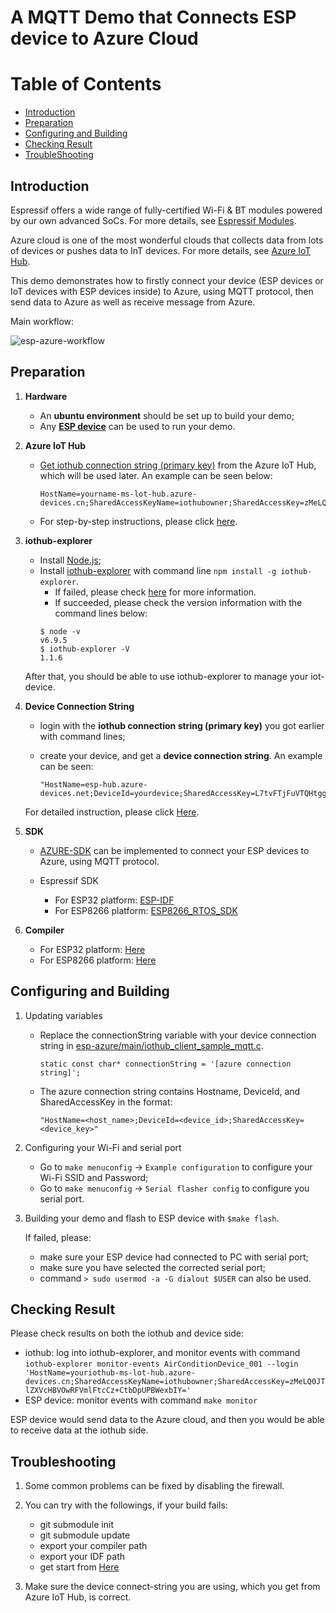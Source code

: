 # A MQTT Demo that Connects ESP device to Azure Cloud 

# Table of Contents

- [Introduction](#Introduction)
- [Preparation](#preparation)
- [Configuring and Building](#Configuring_and_Building)
- [Checking Result](#Checking_Result)
- [TroubleShooting](#Troubleshooting)

## Introduction
<a name="Introduction"></a>

Espressif offers a wide range of fully-certified Wi-Fi & BT modules powered by our own advanced SoCs. For more details, see [Espressif Modules](https://www.espressif.com/en/products/hardware/modules).

Azure cloud is one of the most wonderful clouds that collects data from lots of devices or pushes data to InT devices. For more details, see [Azure IoT Hub](https://www.azure.cn/en-us/home/features/iot-hub/).

This demo demonstrates how to firstly connect your device (ESP devices or IoT devices with ESP devices inside) to Azure, using MQTT protocol, then send data to Azure as well as receive message from Azure. 

Main workflow:

 ![esp-azure-workflow](https://github.com/ustccw/RepoForShareData/blob/master/Microsoft/AzureData/Photos/ESP%20device-Azure%20workflow.png)

## Preparation 
<a name="preparation"></a>
1. **Hardware**
	- An **ubuntu environment** should be set up to build your demo;
	- Any **[ESP device](https://www.espressif.com/en/products/hardware/modules)** can be used to run your demo.

2. **Azure IoT Hub**
	- [Get iothub connection string (primary key)](https://www.azure.cn/en-us/pricing/1rmb-trial-full/?form-type=identityauth) from the Azure IoT Hub, which will be used later. An example can be seen below:

		```
		HostName=yourname-ms-lot-hub.azure-devices.cn;SharedAccessKeyName=iothubowner;SharedAccessKey=zMeLQ0JTlZXVcHBVOwRFVmlFtcCz+CtbDpUPBWexbIY=
		```

	- For step-by-step instructions, please click [here](https://github.com/ustccw/RepoForShareData/blob/master/Microsoft/AzureData/start_Iothub.docx).

3. **iothub-explorer**
	
	- Install [Node.js](https://nodejs.org/en/);  
	- Install [iothub-explorer](https://www.npmjs.com/package/iothub-explorer) with command line `npm install -g iothub-explorer`.
		- If failed, please check [here](http://thinglabs.io/workshop/esp8266/setup-azure-iot-hub/) for more information.
		- If succeeded, please check the version information with the command lines below: 
		```shell
		$ node -v
		v6.9.5
		$ iothub-explorer -V
		1.1.6
		```
	After that, you should be able to use iothub-explorer to manage your iot-device.

	
4. 	**Device Connection String**

	- login with the **iothub connection string (primary key)** you got earlier with command lines;
	- create your device, and get a **device connection string**. An example can be seen:

		``` 
		"HostName=esp-hub.azure-devices.net;DeviceId=yourdevice;SharedAccessKey=L7tvFTjFuVTQHtggEtv3rp+tKEJzQLLpDnO0edVGKCg=";
		```

	For detailed instruction, please click [Here](https://github.com/ustccw/RepoForShareData/blob/master/Microsoft/AzureData/iothub-explorer). 

  
5. **SDK**

	- [AZURE-SDK](https://github.com/espressif/esp-azure) can be implemented to connect your ESP devices to Azure, using MQTT protocol.

 	- Espressif SDK
	 	- For ESP32 platform: [ESP-IDF](https://github.com/espressif/esp-idf)  
 		- For ESP8266 platform: [ESP8266_RTOS_SDK](https://github.com/espressif/ESP8266_RTOS_SDK)  
 		
6. **Compiler**
 	
 	- For ESP32 platform: [Here](https://github.com/espressif/esp-idf/blob/master/README.md)
 	- For ESP8266 platform: [Here](https://github.com/espressif/ESP8266_RTOS_SDK/blob/master/README.md)    


## Configuring and Building

<a name="Configuring_and_Building"></a>

1. Updating variables
	- Replace the connectionString variable with your device connection string in [esp-azure/main/iothub_client_sample_mqtt.c](https://github.com/espressif/esp-azure/blob/master/main/iothub_client_sample_mqtt.c). 
	
		```
		static const char* connectionString = '[azure connection string]';
		```
	- The azure connection string contains Hostname, DeviceId, and SharedAccessKey in the format:
		
		```
		"HostName=<host_name>;DeviceId=<device_id>;SharedAccessKey=<device_key>"
		```

2. Configuring your Wi-Fi and serial port

	- Go to `make menuconfig` -> `Example configuration` to  configure your Wi-Fi SSID and Password; 
	- Go to `make menuconfig` -> `Serial flasher config` to configure you serial port.
	
 
3. Building your demo and flash to ESP device with `$make flash`.
		
	If failed, please:
		
	- make sure your ESP device had connected to PC with serial port;
	- make sure you have selected the corrected serial port;
	- command `> sudo usermod -a -G dialout $USER` can also be used.
		

## Checking Result

<a name="Checking_Result"></a>

Please check results on both the iothub and device side:

- iothub: log into iothub-explorer, and monitor events with command `iothub-explorer monitor-events AirConditionDevice_001 --login 'HostName=youriothub-ms-lot-hub.azure-devices.cn;SharedAccessKeyName=iothubowner;SharedAccessKey=zMeLQ0JTlZXVcHBVOwRFVmlFtcCz+CtbDpUPBWexbIY='`
- ESP device: monitor events with command `make monitor`

ESP device would send data to the Azure cloud, and then you would be able to receive data at the iothub side.

## Troubleshooting
<a name="Troubleshooting"></a>

1. Some common problems can be fixed by disabling the firewall.

2. You can try with the followings, if your build fails:
	- git submodule init
	- git submodule update
	- export your compiler path 
	- export your IDF path
	- get start from [Here](https://www.espressif.com/en/support/download/documents)
	
3. Make sure the device connect-string you are using, which you get from Azure IoT Hub, is correct.